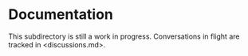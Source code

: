 # Documentation

This subdirectory is still a work in progress. Conversations in flight are
tracked in <discussions.md>.
